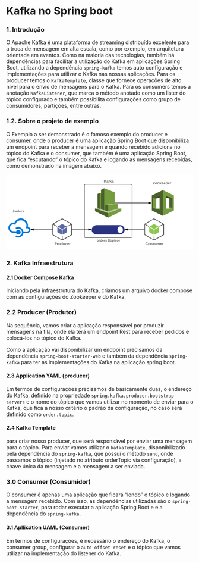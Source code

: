 # Kafka no Spring boot

### 1.  Introdução

O Apache Kafka é uma plataforma de streaming distribuído excelente para a troca de mensagem em alta escala, como por 
exemplo, em arquitetura orientada em eventos. 
Como na maioria das tecnologias, também há dependências para facilitar a utilização do Kafka em aplicações Spring Boot, 
utilizando a dependência ``spring-kafka`` temos auto configuração e implementações para utilizar o Kafka nas nossas 
aplicações.
Para os producer temos o ``KafkaTemplate``, classe que fornece operações de alto nível para o envio de mensagens para o Kafka.
Para os consumers temos a anotação ``KafkaListener``, que marca o método anotado como um lister do tópico configurado e 
também possibilita configurações como grupo de consumidores, partições, entre outras.

### 1.2. Sobre o projeto de exemplo

O Exemplo a ser demonstrado é o famoso exemplo do producer e consumer, onde o producer é uma aplicação Spring Boot que 
disponibiliza um endpoint para receber a mensagem e quando recebido adiciona no tópico do Kafka e o consumer, que também 
é uma aplicação Spring Boot, que fica “escutando” o tópico do Kafka e logando as mensagens recebidas, como demonstrado na 
imagem abaixo. 

![alt text](https://github.com/julianCambraia/appkafka/blob/main/images/kafka-exemplo.png?raw=true)

### 2. Kafka Infraestrutura

#### 2.1 Docker Compose Kafka

Iniciando pela infraestrutura do Kafka, criamos um arquivo docker compose com as configurações do Zookeeper e do Kafka.

### 2.2 Producer (Produtor)

Na sequência, vamos criar a aplicação responsável por produzir mensagens na fila, onde ela terá um endpoint Rest para 
receber pedidos e colocá-los no tópico do Kafka.

Como a aplicação vai disponibilizar um endpoint precisamos da dependência ``spring-boot-starter-web`` e também da 
dependência ``spring-kafka`` para ter as implementações do Kafka na aplicação spring boot.

#### 2.3 Application YAML (producer)

Em termos de configurações precisamos de basicamente duas, o endereço do Kafka, definido na propriedade ``spring.kafka.producer.bootstrap-servers`` 
e o nome do tópico que vamos utilizar no momento de enviar para o Kafka, que fica a nosso critério o padrão da configuração, 
no caso será definido como `order.topic`.

#### 2.4 Kafka Template

para criar nosso producer, que será responsável por enviar uma mensagem para o tópico. Para enviar vamos utilizar o 
``kafkaTemplate``, disponibilizado pela dependência do ``spring-kafka``, que possui o método ``send``, onde passamos o 
tópico (injetado no atributo orderTopic via configuração), a chave única da mensagem e a mensagem a ser enviada.

### 3.0 Consumer (Consumidor)

O consumer é apenas uma aplicação que ficará “lendo” o tópico e logando a mensagem recebido. Com isso, as dependências 
utilizadas são o ``spring-boot-starter``, para rodar executar a aplicação Spring Boot e e a dependência do ``spring-kafka``.

#### 3.1 Apllication UAML (Consumer)

Em termos de configurações, é necessário o endereço do Kafka, o consumer group, configurar o ``auto-offset-reset`` e o 
tópico que vamos utilizar na implementação do listener do Kafka.

